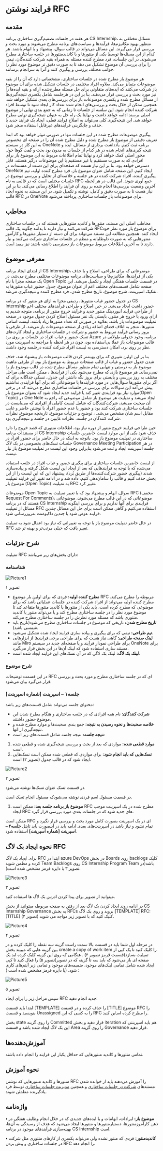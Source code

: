 # فرایند نوشتن RFC

## مقدمه

هر هفته در جلسات تصمیم‌گیری ساختاری برنامه CS Internship، مسائل مختلفی به منظور بهبود مکانیزم‌ها، فرآیندها و سیاست‌های برنامه مطرح می‌شوند و مورد بحث و بررسی قرار می‌گیرند. این مسائل می‌تواند در قالب سوال، پیشنهاد و یا ابهام باشند. هر کدام از این مسئله‌ها توسط یکی از منتورها و یا کاندیدمنتورها در جلسه ساختاری مطرح می‌شوند. در این جلسات، فرد مطرح کننده مسئله به همراه بقیه شرکت کننده‌گان، تیمی را برای بررسی آن موضوع تشکیل می دهد تا به صورت دقیق تر موضوع مورد نظر را جوانب مختلف بررسی و پیگیری کنند و آنرا به سرانجام برسانند.

هر موضوع باز مطرح شده در جلسات ساختاری، مشخصاتی دارد که آن را از بقیه موضوعات متمایز می‌کند. بعلاوه افراد مختلفی در جلسات تشکیل شده برای آن موضوع باز شرکت می‌کنند که ایده‌های متفاوتی برای حل مسئله مطرح‌شده ارائه و بقیه ایده‌ها را نیز مورد بحث و بررسی قرار می‌دهند. بنا بر این در هرجلسه شامل یکسری نتیجه‌گیری‌ها از مسائل مطرح شده و یکسری موضوعات باز برای بررسی‌های بعدی تشکیل خواهد شد. همچنین ممکن از خلال بحث و بررسی‌های انجام شده تعداد کار ایجاد شود تا توسط افراد شرکت کننده انجام شود. این سلسه از جلسات تا زمانی که به جمع بندی نهایی از موضوع اصلی برسند ادامه خواهد داشت و نهایتا یک راه حل به عنوان نتیجه‌گیری نهایی مطرح خواهد شد. این نتیجه‌گیری کلی می‌تواند به اصلاح فرآیند فعلی، ایجاد یک فرآیند جدید یا حذف و جایگزینی فرآیندهای غیرقابل استفاده منجر شود.

پیگیری موضوعات مطرح شده در این جلسات تنها در صورتی موثر خواهد بود که ابتدا تعریف دقیقی از موضوع باز مطرح شده و دلیل مطرح شده آن را در صفحه ای مخصوص به این کار در سیستم OneNote برنامه ثبت کنیم. یادداشت برداری از مسائل، ایده و نتیجه گیری‌های انجام شده در هر کدام از جلسات به مدون بود بحث و گفت گوها حول محور اصلی کمک خواهد کرد و نهایتا تمام اطلاعات مربوط به این موضوع باز برای افرادی که به صورت مستقیم یا غیر مستقیم با این موضوعات درگیر هستند، قابل دسترس خواهد بود. بنا بر این نیاز هست که صفحه‌ای برای این دست از مستندات در OneNote ایجاد کنیم. این صفحه شامل عنوان موضوع باز، فرد مطرح کننده اولیه، تیم پیگیری کننده، افراد شرکت کننده در هر جلسه و خلاصه‌ای از تحلیل و بررسی موضوع در جلسات مختلف است که در قالبی به نام RFC جمع آوری شوند. این قالب در هر لحظه آخرین وضعیت بررسی‌ها انجام شده بر روی آن فرآیند را اطلاع رسانی می‌کند. بنا بر این نیاز هست تا به صورت دقیق و کامل، نوشته و تکمیل شود. در این مستند به نحوه ایجاد قالب RFC در OneNote برای موضوعات باز جلسات ساختاری پرداخته می‌شود.

## مخاطب

مخاطب اصلی این مستند، منتور‌ها و کاندید منتورهایی هستند که در جلسات ساختاری شرکت می‌کنند و نیاز دارند تا بدانند چگونه یک قالب RFCبرای موضوع باز مورد نظر خود ایجاد کنند. همچنین مطالعه این مستند می‌تواند برای آن دسته از دستیار منتور‌ها و کارآموز منتورهایی که به صورت داوطلبانه و منظم در جلسات ساختاری شرکت می‌کنند و نیاز دارند تا به آخرین اطلاعات مربوط موضوعات باز دسترسی داشته باشند نیز مفید است.

## معرفی موضوع

از ابتدای ایجاد برنامه CS Internship، موضوعاتی که برای طراحی، اصلاح و یا حذف یکی از فرآیندها، مکانیزم‌ها و سیاست‌های برنامه موضوعات مختلفی مطرح می‌شد، در یک صفحه مجزا با نام Open Topic در قسمت جلسات هفتگی ایجاد و تکمیل می‌شد. این صفحه شامل قسمت‌های مختلف اعم از عنوان موضوع، جدول حضور غیاب منتورها به تفکیک اسپرینت، شرح موضوع، تاریخ مطرح شدن، فرد مطرح کننده و نتیجه‌گیری می‌شد.

در جدول حضور غیاب منتورها، ردیفی مجزا به ازای هر منتور که در برنامه CS Internship حضور داشت ایجاد می‌شد. در حین اصلاح و طراحی فرآیندهای مختلف اعم از طراحی فرآیند آنبوردینگ منتور جدید و فرآیند خروج منتور از برنامه، متوجه شدیم به ازای ورود یا خروج هر منتور، بایستی یک نفر مسئول اصلاح کردن جدول موجود در صفحه تمپلیت موضوعات باز باشد. بعلاوه در صورتی که تعداد منتورها زیاد باشند، لیست اسامی منتورها، منجر به اتلاف فضای اضافه زیادی از صفحه موضوعات باز می‌شد. از طرفی با بروز رسانی فرآیند مربوط به حضور و شرکت در جلسات ساختاری و ایجاد کارت‌های تسک حضور و غیاب افراد در جلسات بر روی برد Azure برنامه، وجود جدولی طولانی در قالب موضوعات باز عملا بی‌استفاده بود، چون در هر لحظه با مراجعه به اسپرینت مورد نظر بر روی برد، امکان دسترسی به لیست افراد شرکت کننده درجلسه وجود داشت.

بنا بر این اولین تغییری که برای بهینه‌تر کردن قالب موضوعات باز پیشنهاد شد، خذف شدن جدول حضور و غیاب از قالب صفحات مربوط به موضوع باز بود. از طرفی ماهیت موضوع باز به درستی و تنهایی تمام منظور مسائل مطرح شده در قالب موضوع باز را نمی‌رساند. هر موضوع بازی که مطرح می‌شود یکی از فرآیندها ، ممکن است طی مراحل مختلف به روز بررسی و بایستی برای بروز نگه داشتن این جدول، تسکی جداگانه برای که اگر برای منتورها سوال‌هایی در مورد فرایند‌ها یا موضوعاتی که برای آنها فرایندی نداشتیم پیش می‌آمد این سوالات برای بررسی در جلسات ساختاری مطرح می‌شد که در برخی موارد نیاز بود فرایندی تغییر کند یا فرایند جدید ایجاد شود که بعنوان موضوع باز(Open Topic) در One Note ایجاد می‌شد و تمپلیت هر موضوع باز شامل موضوعی که راجع به آن صحبت می‌شد، شرکت‌کنندگان که شامل لیست کاملی از افرادی که می‌بایست در جلسات ساختاری شرکت کنند بود و حضور یا عدم حضور افراد با نوشتن حاضر و غایب مقابل اسم شان مشخص می‌شد. ، توضیح و جزئیات موضوع، تاریخچه موضوع، نظرات شرکت کنندگان در جلسه، نظرات غایبین در جلسه و نتیجه‌گیری بود.

حین طراحی فرایند خروج منتور از دوره نیاز بود، اطلاعات منتوری که قصد خروج را دارد از مستندات برنامه CS Internship حذف شود یکی از این موارد لیست حاضرین جلسات ساختاری در تمپلیت موضوع باز بود. باتوجه به اینکه در حال حاضر برای حضور افراد در جلسات تسک‌های بخصوصی در بک لاگ Governance Meeting Participation در هر جلسه اسپرینت ایجاد و ثبت می‌شود بنابراین وجود این لیست در تمپلیت موضوع باز نیاز نیست.

از لیست حاضرین جلسات ساختاری برای پیگیری حضور و غیاب افراد در جلسه استفاده می‌شده که با توجه به فرآیندهایی که بعد از ایجاد این لیست شکل گرفته و پیاده‌سازی شدند (پیگیری حضور شرکت‌کننده‌ها از طریق بُرد)، پیشنهاد این که این لیست را از این بخش حذف کنیم و قالب را سامان‌دهی کنیم، داده شد و در ادامه تغییر این فرایند تمپلیت موضوع باز (Open Topic) به تمپلیت RFC تغییر کرد.

موضوعات Open Topic سوال، ابهام و پیشنهاد بود که با تغییر تمپلیت به RFC (مخفف Request For Comments)، موضوعاتی که در این قالب مطرح می‌شوند، موضوعاتی هستند که در برنامه CS Internship فرایندی برای آنها نداریم و برای بررسی اینگونه مسائل از تمپلیت RFC استفاده می‌کنیم و گاهی ممکن است برای حل این مسائل چندین فرایند عوض شود یا چندین داکیومنت به‌روزرسانی شود.

در حال حاضر تمپلیت موضوع باز با توجه به تغییراتی که نیاز بود اعمال شود به تمپلیت RFC تغییر یافت که خیلی مرتب‌تر و بهینه تر شد.

## شرح جزئیات

تمپلیت RFC دارای بخش‌های زیر می‌باشد:

### شناسنامه

![Picture1](https://github.com/Ali-Sdg90/cs-internship-spec/assets/115698554/e3ddb909-6b42-41dd-a60b-35d3f18b2ddc)

تصویر ۱

- **مطرح کننده اولیه:** فردی که برای اولین بار موضوع RFC مربوطه را مطرح می‌کند. مطرح کننده اولیه می‌تواند از افراد شرکت کننده در جلسات عملیاتی باشد که برای موضوعی که مطرح کرده است، باید یکی از منتورها یا کاندید منتورها متقاعد کند تا موضوع مورد نظر را در جلسه ساختاری مطرح کند و یا می‌تواند منتور یا کاندید منتوری باشد که مسئله مورد نظرش را در جلسه ساختاری مطرح می‌کند.
- **تاریخ مطرح شدن:** تاریخی که موضوع در جلسات ساختاری مطرح می‌شود(تاریخ باید شمسی باشد).
- **تیم طراحی:** تیمی که برای پیگیری و پیاده سازی فرایند ایجاد شده تشکیل می‌شود.
- **لینک صفحه طراحی:** گاهی نیاز هست که برای طراحی برخی فرایند‌ها از ابزارهایی مانند Miro برای طراحی نمودار فرآیند و یا صفحه‌ای جدید در سیستم OneNote برای مستند سازی استفاده شود که لینک آن‌ها در این بخش قرار می‌گیرد.
- **لینک بک لاگ:** لینک بک لاگی که در آن تسک‌های این فرایند ایجاد شده است.

### شرح موضوع

در این قسمت توضیحات RFC ای که در جلسه ساختاری مطرح و مورد بحث و بررسی قرار می‌گیرد بیان می‌شود.

### جلسه۱ – اسپرینت \[شماره اسپرینت\]

محتوای جلسه می‌تواند شامل قسمت‌های زیر باشد:

- **شرکت کنندگان:** نام همه افرادی که در جلسه ساختاری و هنگام مطرح شدن این موضوع حضور داشتند.
- **خلاصه صحبت‌ها و نحوه رسیدن به نتیجه:** جمع بندی صحبت‌ها و موارد مطرح شده‌ و نتیجه‌گیری از انها.
- **نتیجه جلسه:** نتیجه جلسه شامل قسمت‌های زیر است:

1. **موارد قطعی شده:** مواردی که بعد از بحث و بررسی نتیجه‌گیری شده و قطعی شده است.
2. **تسک‌هایی که باید انجام شود:** برای مواردی که قطعی شده ممکن است تسک‌هایی ایجاد شود که در قالب جدول (تصویر ۲) است.

![Picture2](https://github.com/Ali-Sdg90/cs-internship-spec/assets/115698554/2d99c1c6-b1f9-49c7-a2dc-864234acd5da)

تصویر ۲

در قسمت تسک عنوان تسک‌ها نوشته می‌شود.

در قسمت مسئول اسم فردی نوشته می‌شودکه مسئول انجام تسک است.

1. **موضوع باز برنامه جلسه بعد:** ممکن است RFC مطرح شده در یک اسپرینت موجب ایجاد RFC های جدید شود که در جلسات بعدی مورد بررسی قرار گیرد.

ممکن است RFC ای در یک اسپرینت بصورت کامل مورد بحث و بررسی قرار نگیرد و تمام نشود و نیاز باشد در اسپرینت‌های بعدی ادامه یابد در اینصورت باید تایتل **جلسه۲ – اسپرینت \[شماره اسپرینت\]** استفاده شود.

## نحوه ایجاد بک لاگ RFC

برای ایجاد بک لاگ RFC ایتدا در azure DevOps در بخش Boards روی backlogs کلیک کرده و مطمن شوید Team Backlogs روی CS Internship Program Team باشد(در تصویر ۳ با دایره قرمز مشخص شده است).

![Picture3](https://github.com/Ali-Sdg90/cs-internship-spec/assets/115698554/2ae721d5-fd8f-4f5f-a0af-5a4b717b4d34)

تصویر ۳

میتوانید از تصویر برای پیدا کردن ادرس بک لاگ ها استفاده کنید.

در ادامه روند ایجاد کردن بک لاگ بعد از رفتن به صفحه مربوطه میتوانید از بخش CS Internship Governance به بخش RFCs بروید و روی بک لاگ \[TEMPLATE\] RFC: \[TITLE\] کلیک کنید که با تصویر زیر مواجه می شوید (تصویر ۴).

![Picture4](https://github.com/Ali-Sdg90/cs-internship-spec/assets/115698554/8693a40a-49b6-4bac-ab16-842408315f4e)


تصویر ۴

در مرحله اول شما باید در قسمت بالا سمت راست گزینه سه نقطه را کلیک کرده و در بین گزینه هایی که میبیند بخش create a copy of work item را کلیک کنید تا یک کپی از تمپلیت بسازد(قسمت قرمز تصویر ۴) . هنگامی که روی این گزینه کلیک کرده اید یک صفحه ای باز می‌شود که باید سه تا گزینه که در تصویر(تصویر ۵) را فعال کنید تا کپی ایجاد شده شامل تمامی لینک‌های موجود، ضمیمه‌های موجود و تمامی زیر آیتم‌های کاری شود. (با دایره قرمز مشخص شده است ) :

![Picture5](https://github.com/Ali-Sdg90/cs-internship-spec/assets/115698554/8ce917d3-e6f6-4e61-98ef-2c4647e5c41b)

تصویر ۵

سپس مراحل زیر را برای ایجاد RFC جدید انجام دهید:

ایتدا باید قسمت \[TEMPLATE\] را حذف کرده و در قسمت \[TITLE\] موضوع RFC را بنویسید و قسمت Unassigned را به کسی که این RFC را مطرح کرده اساین کنید.

بخش state را روی گزینه Committed قرار دهید و بخش iteration هم باید اسپرینتی که این بک لاگ ایجاد شده باشد و قسمت Area را روی گزینه Governance قرار دهید.

## آموزش‌دهنده‌ها

تمامی منتور‌ها و کاندید منتور‌هایی که حداقل یکبار این فرایند را انجام داده باشند.

## نحوه آموزش

منتورها و کاندید منتورهایی که نوشتن RFC را آموزش می‌دهند باید از خوانده شدن مستند‌های [شرکت در جلسات ساختاری‌](https://mehransystems.sharepoint.com/sites/CSInternship/MentorDocs/Processes/Mentoring%20Intern%20Processes/CSI%20-%20Process%20-%20Attend%20and%20Observe%20Structural%20Meetings%20-%20Farsi.pdf) و‌ همچنین [مدیریت جلسات ساختاری](https://mehransystems.sharepoint.com/sites/CSInternship/MentorDocs/Processes/Mentor%20Processes/CSI%20-%20Process%20-%20Managing%20Governance%20Meeting%20-%20Farsi.pdf) توسط فرد یادگیرنده مطمئن شوند.

## واژه‌نامه

**• موضوع باز:** ایرادات، ابهامات و یا ایده‌های جدیدی که در خلال انجام وظایف هفتگی در ذهن کارآموزمنتورها، دستیارمنتورها و منتورها ایجاد می‌شود که هدف از رسیدگی به آن‌ها، بهینه‌سازی فرآیندهای موجود در برنامه CS Internship است.

**• کاندیدمنتور:** فردی که منتور نشده ولی می‌تواند یکسری از کارهای منتوری مثل شرکت در جلسات ساختاری و پیش بردن RFC را انجام دهد.
